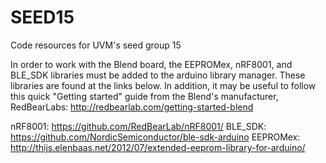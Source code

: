 # SEED15
Code resources for UVM's seed group 15

In order to work with the Blend board, the EEPROMex, nRF8001, and BLE_SDK libraries must be added to the arduino library manager. These libraries are found at the links below. In addition, it may be useful to follow this quick "Getting started" guide from the Blend's manufacturer, RedBearLabs: http://redbearlab.com/getting-started-blend

nRF8001: https://github.com/RedBearLab/nRF8001/
BLE_SDK: https://github.com/NordicSemiconductor/ble-sdk-arduino
EEPROMex: http://thijs.elenbaas.net/2012/07/extended-eeprom-library-for-arduino/

